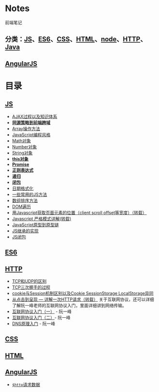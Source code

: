 # Notes

前端笔记  
## 分类：[JS](#js)、[ES6](#es6)、[CSS](#css)、[HTML](#html)、[node](#node)、[HTTP](#http)、[Java](#java)
## [AngularJS](#AngularJS)



# 目录

## <span id="js">[JS](/JS/README.md)</span>

* [AJAX过程以及知识体系](/JS/AJAX使用详细介绍.md)
* [**同源策略到前端跨域**](/JS/同源策略到前端跨域.md)
* [Array操作方法](/JS/Array操作方法.md)
* [JavaScript编程风格](/JS/Javascript编程风格.md)
* [Math对象](/JS/Math对象.md)
* [Number对象](/JS/Number对象.md)
* [String对象](/JS/String对象.md)
* [**this对象**](/JS/this对象.md)
* [**Promise**](/JS/Promise.md)
* [**正则表达式**](/JS/正则表达式.md)
* [**递归**](/JS/递归.md)
* [**闭包**](/JS/闭包.md)
* [日期格式化](/JS/日期格式化.md)
* [一些常用的JS方法](/JS/一些常用的JS方法.md)
* [数组排序方法](http://www.cnblogs.com/dong-xu/p/7088447.html)
* [DOM遍历](/JS/DOM遍历.md)
* [用Javascript获取页面元素的位置（client scroll offset等宽度）（转载）](http://www.ruanyifeng.com/blog/2009/09/find_element_s_position_using_javascript.html)
* [Javascript 严格模式详解(转载)](http://www.zyy1217.com/2017/04/20/Javascript%20%E4%B8%A5%E6%A0%BC%E6%A8%A1%E5%BC%8F%E8%AF%A6%E8%A7%A3/)
* [JavaScript原型到原型链](/JS/js从原型到原型链.md)
* [JS继承的实现](/JS/继承.md)
* [JS闭包](/JS/闭包.md)




## <span id="es6">[ES6](/ES6/README.md)</span>


## <span id="http">[HTTP](/HTTP/README.md)</span>

- [TCP和UDP的区别](/HTTP/TCP和UDP.md)
- [TCP三次握手的过程](/HTTP/TCP三次握手.md)
- [cookie与Session机制区别以及Cookie SessionStorage LocalStorage异同](/HTTP/cookie与Session的区别.md)
- [从点击到呈现 — 详解一次HTTP请求（转载）](http://www.zyy1217.com/2017/03/01/%E4%BB%8E%E7%82%B9%E5%87%BB%E5%88%B0%E5%91%88%E7%8E%B0%20%E2%80%94%20%E8%AF%A6%E8%A7%A3%E4%B8%80%E6%AC%A1HTTP%E8%AF%B7%E6%B1%82/)
关于互联网协议，还可以详细了解阮一峰老师的互联网协议入门，里面详细讲到网络传输。
- [互联网协议入门（一）](http://www.ruanyifeng.com/blog/2012/05/internet_protocol_suite_part_i.html) - 阮一峰
- [互联网协议入门（二）](http://www.ruanyifeng.com/blog/2012/06/internet_protocol_suite_part_ii.html)- 阮一峰
- [DNS原理入门](http://www.ruanyifeng.com/blog/2016/06/dns.html) - 阮一峰 

## <span id="css">[CSS](CSS/README.md)</span>





## <span id="html">[HTML](/HTML/README.md)</span>



## <span id="AngularJS">[AngularJS](Angular.js/README.md)</span>


- [`$http`请求数据]($http请求数据.md)











